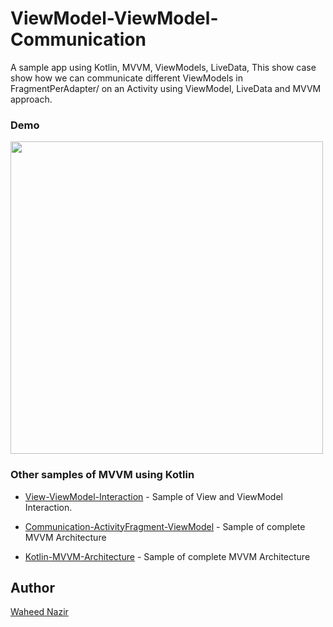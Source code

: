 # ViewModel-ViewModel-Communication
A sample app using Kotlin, MVVM, ViewModels, LiveData, This show case show how we can communicate different ViewModels in FragmentPerAdapter/ on an Activity using ViewModel, LiveData and MVVM approach. 


### Demo
<img height="500px" src="https://github.com/WaheedNazir/ViewModel-ViewModel-Communication/edit/master/images/sample_demo.gif" />

### Other samples of MVVM using Kotlin

* [View-ViewModel-Interaction] - Sample of View and ViewModel Interaction.
* [Communication-ActivityFragment-ViewModel] - Sample of complete MVVM Architecture
* [Kotlin-MVVM-Architecture] - Sample of complete MVVM Architecture

   [Kotlin-MVVM-Architecture]: <https://github.com/WaheedNazir/Kotlin-MVVM-Architecture>
   [View-ViewModel-Interaction]: <https://github.com/WaheedNazir/View-ViewModel-Interaction>
   [Communication-ActivityFragment-ViewModel]: <https://github.com/WaheedNazir/Communication-ActivityFragment-ViewModel>

## Author
[Waheed Nazir](https://www.linkedin.com/in/waheed-nazir-36521579/ "Waheed Nazir (GreenProLogix)")



